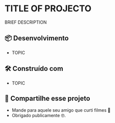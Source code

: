# TITLE OF PROJECTO

BRIEF DESCRIPTION

## 📦 Desenvolvimento

* TOPIC

## 🛠️ Construído com

* TOPIC

## 🎁 Compartilhe esse projeto

* Mande para aquele seu amigo que curti filmes 📢
* Obrigado publicamente 🤓.

 
